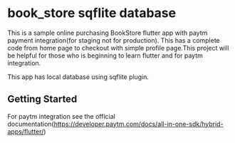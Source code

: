 # book_store sqflite database

This is a sample online purchasing BookStore flutter app with paytm payment integration(for staging not for production). This has a complete code from home page to checkout with simple profile page.This project will be helpful for those who is beginning to learn flutter and for paytm integration.

This app has local database using sqflite plugin.

## Getting Started

For paytm integration see the official documentation(https://developer.paytm.com/docs/all-in-one-sdk/hybrid-apps/flutter/)
